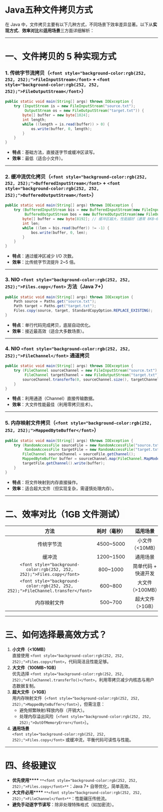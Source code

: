 # Java五种文件拷贝方式

<font style="color:rgba(0, 0, 0, 0.9);background-color:rgb(252, 252, 252);">在 Java 中，文件拷贝主要有以下几种方式，不同场景下效率差异显著。以下从</font>**<font style="color:rgba(0, 0, 0, 0.9);background-color:rgb(252, 252, 252);">实现方式</font>**<font style="color:rgba(0, 0, 0, 0.9);background-color:rgb(252, 252, 252);">、</font>**<font style="color:rgba(0, 0, 0, 0.9);background-color:rgb(252, 252, 252);">效率对比</font>**<font style="color:rgba(0, 0, 0, 0.9);background-color:rgb(252, 252, 252);">和</font>**<font style="color:rgba(0, 0, 0, 0.9);background-color:rgb(252, 252, 252);">适用场景</font>**<font style="color:rgba(0, 0, 0, 0.9);background-color:rgb(252, 252, 252);">三方面详细解析：</font>

---

# <font style="color:rgba(0, 0, 0, 0.9);background-color:rgb(252, 252, 252);">一、文件拷贝的 5 种实现方式</font>
### <font style="color:rgba(0, 0, 0, 0.9);background-color:rgb(252, 252, 252);">1. 传统字节流拷贝（</font>`<font style="background-color:rgb(252, 252, 252);">FileInputStream</font>`<font style="color:rgba(0, 0, 0, 0.9);background-color:rgb(252, 252, 252);"> + </font>`<font style="background-color:rgb(252, 252, 252);">FileOutputStream</font>`<font style="color:rgba(0, 0, 0, 0.9);background-color:rgb(252, 252, 252);">）</font>
```java
public static void main(String[] args) throws IOException {
    try (InputStream is = new FileInputStream("source.txt");
         OutputStream os = new FileOutputStream("target.txt")) {
        byte[] buffer = new byte[1024];
        int length;
        while ((length = is.read(buffer)) > 0) {
            os.write(buffer, 0, length);
        }
    }
}
```

+ **<font style="color:rgba(0, 0, 0, 0.9);background-color:rgb(252, 252, 252);">特点</font>**<font style="color:rgba(0, 0, 0, 0.9);background-color:rgb(252, 252, 252);">：基础方法，直接逐字节或缓冲区读写。</font>
+ **<font style="color:rgba(0, 0, 0, 0.9);background-color:rgb(252, 252, 252);">效率</font>**<font style="color:rgba(0, 0, 0, 0.9);background-color:rgb(252, 252, 252);">：最低（适合小文件）。</font>

---

### <font style="color:rgba(0, 0, 0, 0.9);background-color:rgb(252, 252, 252);">2. 缓冲流优化拷贝（</font>`<font style="background-color:rgb(252, 252, 252);">BufferedInputStream</font>`<font style="color:rgba(0, 0, 0, 0.9);background-color:rgb(252, 252, 252);"> + </font>`<font style="background-color:rgb(252, 252, 252);">BufferedOutputStream</font>`<font style="color:rgba(0, 0, 0, 0.9);background-color:rgb(252, 252, 252);">）</font>
```java
public static void main(String[] args) throws IOException {
    try (BufferedInputStream bis = new BufferedInputStream(new FileInputStream("source.txt"));
         BufferedOutputStream bos = new BufferedOutputStream(new FileOutputStream("target.txt"))) {
        byte[] buffer = new byte[8192]; // 缓冲区越大，性能越好（通常 8KB~64KB）
        int len;
        while ((len = bis.read(buffer)) != -1) {
            bos.write(buffer, 0, len);
        }
    }
}
```

+ **<font style="color:rgba(0, 0, 0, 0.9);background-color:rgb(252, 252, 252);">特点</font>**<font style="color:rgba(0, 0, 0, 0.9);background-color:rgb(252, 252, 252);">：通过缓冲区减少 I/O 次数。</font>
+ **<font style="color:rgba(0, 0, 0, 0.9);background-color:rgb(252, 252, 252);">效率</font>**<font style="color:rgba(0, 0, 0, 0.9);background-color:rgb(252, 252, 252);">：比传统字节流提升 2~5 倍。</font>

---

### <font style="color:rgba(0, 0, 0, 0.9);background-color:rgb(252, 252, 252);">3. NIO </font>`<font style="background-color:rgb(252, 252, 252);">Files.copy</font>`<font style="color:rgba(0, 0, 0, 0.9);background-color:rgb(252, 252, 252);"> 方法（Java 7+）</font>
```java
public static void main(String[] args) throws IOException {
    Path source = Paths.get("source.txt");
    Path target = Paths.get("target.txt");
    Files.copy(source, target, StandardCopyOption.REPLACE_EXISTING);
}
```

+ **<font style="color:rgba(0, 0, 0, 0.9);background-color:rgb(252, 252, 252);">特点</font>**<font style="color:rgba(0, 0, 0, 0.9);background-color:rgb(252, 252, 252);">：单行代码完成拷贝，底层自动优化。</font>
+ **<font style="color:rgba(0, 0, 0, 0.9);background-color:rgb(252, 252, 252);">效率</font>**<font style="color:rgba(0, 0, 0, 0.9);background-color:rgb(252, 252, 252);">：接近最高效（适合大多数场景）。</font>

---

### <font style="color:rgba(0, 0, 0, 0.9);background-color:rgb(252, 252, 252);">4. NIO </font>`<font style="background-color:rgb(252, 252, 252);">FileChannel</font>`<font style="color:rgba(0, 0, 0, 0.9);background-color:rgb(252, 252, 252);"> 通道拷贝</font>
```java
public static void main(String[] args) throws IOException {
    try (FileChannel sourceChannel = new FileInputStream("source.txt").getChannel();
         FileChannel targetChannel = new FileOutputStream("target.txt").getChannel()) {
        sourceChannel.transferTo(0, sourceChannel.size(), targetChannel);
    }
}
```

+ **<font style="color:rgba(0, 0, 0, 0.9);background-color:rgb(252, 252, 252);">特点</font>**<font style="color:rgba(0, 0, 0, 0.9);background-color:rgb(252, 252, 252);">：利用通道（Channel）直接传输数据。</font>
+ **<font style="color:rgba(0, 0, 0, 0.9);background-color:rgb(252, 252, 252);">效率</font>**<font style="color:rgba(0, 0, 0, 0.9);background-color:rgb(252, 252, 252);">：大文件性能最佳（利用零拷贝技术）。</font>

---

### <font style="color:rgba(0, 0, 0, 0.9);background-color:rgb(252, 252, 252);">5. 内存映射文件拷贝（</font>`<font style="background-color:rgb(252, 252, 252);">MappedByteBuffer</font>`<font style="color:rgba(0, 0, 0, 0.9);background-color:rgb(252, 252, 252);">）</font>
```java
public static void main(String[] args) throws IOException {
    try (RandomAccessFile sourceFile = new RandomAccessFile("source.txt", "r");
         RandomAccessFile targetFile = new RandomAccessFile("target.txt", "rw")) {
        FileChannel sourceChannel = sourceFile.getChannel();
        MappedByteBuffer buffer = sourceChannel.map(FileChannel.MapMode.READ_ONLY, 0, sourceChannel.size());
        targetFile.getChannel().write(buffer);
    }
}
```

+ **<font style="color:rgba(0, 0, 0, 0.9);background-color:rgb(252, 252, 252);">特点</font>**<font style="color:rgba(0, 0, 0, 0.9);background-color:rgb(252, 252, 252);">：将文件映射到内存直接操作。</font>
+ **<font style="color:rgba(0, 0, 0, 0.9);background-color:rgb(252, 252, 252);">效率</font>**<font style="color:rgba(0, 0, 0, 0.9);background-color:rgb(252, 252, 252);">：适合超大文件（但实现复杂，需谨慎处理内存）。</font>

---

# <font style="color:rgba(0, 0, 0, 0.9);background-color:rgb(252, 252, 252);">二、效率对比（1GB 文件测试）</font>
| **<font style="background-color:rgb(252, 252, 252);">方法</font>** | **<font style="background-color:rgb(252, 252, 252);">耗时（毫秒）</font>** | **<font style="background-color:rgb(252, 252, 252);">适用场景</font>** |
| :---: | :---: | :---: |
| <font style="background-color:rgb(252, 252, 252);">传统字节流</font> | <font style="background-color:rgb(252, 252, 252);">4500~5000</font> | <font style="background-color:rgb(252, 252, 252);">小文件（<10MB）</font> |
| <font style="background-color:rgb(252, 252, 252);">缓冲流</font> | <font style="background-color:rgb(252, 252, 252);">1200~1500</font> | <font style="background-color:rgb(252, 252, 252);">通用场景</font> |
| `<font style="background-color:rgb(252, 252, 252);">Files.copy</font>` | <font style="background-color:rgb(252, 252, 252);">800~1000</font> | <font style="background-color:rgb(252, 252, 252);">简单代码 + 快速开发</font> |
| `<font style="background-color:rgb(252, 252, 252);">FileChannel.transfer</font>` | <font style="background-color:rgb(252, 252, 252);">600~800</font> | <font style="background-color:rgb(252, 252, 252);">大文件（>100MB）</font> |
| <font style="background-color:rgb(252, 252, 252);">内存映射文件</font> | <font style="background-color:rgb(252, 252, 252);">500~700</font> | <font style="background-color:rgb(252, 252, 252);">超大文件（>1GB）</font> |


---

# <font style="color:rgba(0, 0, 0, 0.9);background-color:rgb(252, 252, 252);">三、如何选择最高效方式？</font>
1. **<font style="color:rgba(0, 0, 0, 0.9);background-color:rgb(252, 252, 252);">小文件（<10MB）</font>**<font style="color:rgba(0, 0, 0, 0.9);background-color:rgb(252, 252, 252);">  
</font><font style="color:rgba(0, 0, 0, 0.9);background-color:rgb(252, 252, 252);">直接使用</font><font style="color:rgba(0, 0, 0, 0.9);background-color:rgb(252, 252, 252);"> </font>`<font style="background-color:rgb(252, 252, 252);">Files.copy</font>`<font style="color:rgba(0, 0, 0, 0.9);background-color:rgb(252, 252, 252);">，代码简洁且性能足够。</font>
2. **<font style="color:rgba(0, 0, 0, 0.9);background-color:rgb(252, 252, 252);">大文件（100MB~1GB）</font>**<font style="color:rgba(0, 0, 0, 0.9);background-color:rgb(252, 252, 252);">  
</font><font style="color:rgba(0, 0, 0, 0.9);background-color:rgb(252, 252, 252);">优先选择</font><font style="color:rgba(0, 0, 0, 0.9);background-color:rgb(252, 252, 252);"> </font>`<font style="background-color:rgb(252, 252, 252);">FileChannel.transferTo()</font>`<font style="color:rgba(0, 0, 0, 0.9);background-color:rgb(252, 252, 252);">，利用零拷贝减少内核态与用户态数据复制。</font>
3. **<font style="color:rgba(0, 0, 0, 0.9);background-color:rgb(252, 252, 252);">超大文件（>1GB）</font>**<font style="color:rgba(0, 0, 0, 0.9);background-color:rgb(252, 252, 252);">  
</font><font style="color:rgba(0, 0, 0, 0.9);background-color:rgb(252, 252, 252);">用内存映射文件（</font>`<font style="background-color:rgb(252, 252, 252);">MappedByteBuffer</font>`<font style="color:rgba(0, 0, 0, 0.9);background-color:rgb(252, 252, 252);">），但需注意：</font>
    - <font style="color:rgba(0, 0, 0, 0.9);background-color:rgb(252, 252, 252);">避免频繁映射/释放内存（开销大）。</font>
    - <font style="color:rgba(0, 0, 0, 0.9);background-color:rgb(252, 252, 252);">处理内存溢出风险（</font>`<font style="background-color:rgb(252, 252, 252);">OutOfMemoryError</font>`<font style="color:rgba(0, 0, 0, 0.9);background-color:rgb(252, 252, 252);">）。</font>
4. **<font style="color:rgba(0, 0, 0, 0.9);background-color:rgb(252, 252, 252);">通用场景</font>**<font style="color:rgba(0, 0, 0, 0.9);background-color:rgb(252, 252, 252);">  
</font>`<font style="background-color:rgb(252, 252, 252);">Files.copy</font>`<font style="color:rgba(0, 0, 0, 0.9);background-color:rgb(252, 252, 252);"> </font><font style="color:rgba(0, 0, 0, 0.9);background-color:rgb(252, 252, 252);">或缓冲流，平衡代码可读性与性能。</font>

---

# <font style="color:rgba(0, 0, 0, 0.9);background-color:rgb(252, 252, 252);">四、终极建议</font>
+ **<font style="color:rgba(0, 0, 0, 0.9);background-color:rgb(252, 252, 252);">优先使用</font>****<font style="color:rgba(0, 0, 0, 0.9);background-color:rgb(252, 252, 252);"> </font>**`**<font style="background-color:rgb(252, 252, 252);">Files.copy</font>**`<font style="color:rgba(0, 0, 0, 0.9);background-color:rgb(252, 252, 252);">：Java 7+ 自带优化，简单高效。</font>
+ **<font style="color:rgba(0, 0, 0, 0.9);background-color:rgb(252, 252, 252);">大文件必用</font>****<font style="color:rgba(0, 0, 0, 0.9);background-color:rgb(252, 252, 252);"> </font>**`**<font style="background-color:rgb(252, 252, 252);">FileChannel</font>**`<font style="color:rgba(0, 0, 0, 0.9);background-color:rgb(252, 252, 252);">：性能碾压传统流。</font>
+ **<font style="color:rgba(0, 0, 0, 0.9);background-color:rgb(252, 252, 252);">避免手动逐字节读写</font>**<font style="color:rgba(0, 0, 0, 0.9);background-color:rgb(252, 252, 252);">：除非处理特殊格式（如加密流）。</font>

